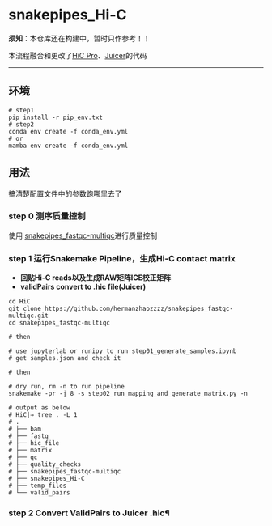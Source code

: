 # snakepipes_Hi-C
**须知**：本仓库还在构建中，暂时只作参考！！

本流程融合和更改了[HiC Pro](https://github.com/nservant/HiC-Pro)、[Juicer](https://github.com/aidenlab/juicer/)的代码

---
## 环境
```shell
# step1
pip install -r pip_env.txt
# step2
conda env create -f conda_env.yml
# or
mamba env create -f conda_env.yml
```

## 用法

搞清楚配置文件中的参数跑哪里去了

### step 0 测序质量控制
使用 [snakepipes_fastqc-multiqc](https://github.com/hermanzhaozzzz/snakepipes_fastqc-multiqc)进行质量控制

### step 1 运行Snakemake Pipeline，生成Hi-C contact matrix
- **回贴Hi-C reads以及生成RAW矩阵ICE校正矩阵**
- **validPairs convert to .hic file(Juicer)**

```shell
cd HiC
git clone https://github.com/hermanzhaozzzz/snakepipes_fastqc-multiqc.git
cd snakepipes_fastqc-multiqc

# then

# use jupyterlab or runipy to run step01_generate_samples.ipynb
# get samples.json and check it

# then

# dry run, rm -n to run pipeline
snakemake -pr -j 8 -s step02_run_mapping_and_generate_matrix.py -n

# output as below
# HiC|⇒ tree . -L 1
# .
# ├── bam
# ├── fastq
# ├── hic_file
# ├── matrix
# ├── qc
# ├── quality_checks
# ├── snakepipes_fastqc-multiqc
# ├── snakepipes_Hi-C
# ├── temp_files
# └── valid_pairs
```
### step 2 Convert ValidPairs to Juicer .hic¶
